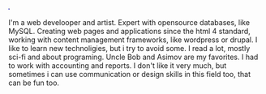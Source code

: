 ![Header](https://raw.githubusercontent.com/Amn3s1a2018/Amn3s1a2018/main/bar.svg "Header")

I'm a web develooper and artist.
Expert with opensource databases, like MySQL. Creating web pages and applications since the html 4 standard, working with content management frameworks, like wordpress or drupal.
I like to learn new technoligies, but i try to avoid some.
I read a lot, mostly sci-fi and about programing. Uncle Bob and Asimov are my favorites.
I had to work with accounting and reports. I don't like it very much, but sometimes i can use communication or design skills in this field too, that can be fun too.
